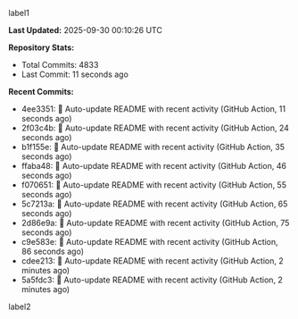 
label1 
<!-- ACTIVITY_START -->
**Last Updated:** 2025-09-30 00:10:26 UTC

**Repository Stats:**
- Total Commits: 4833
- Last Commit: 11 seconds ago

**Recent Commits:**
- 4ee3351: 🤖 Auto-update README with recent activity (GitHub Action, 11 seconds ago)
- 2f03c4b: 🤖 Auto-update README with recent activity (GitHub Action, 24 seconds ago)
- b1f155e: 🤖 Auto-update README with recent activity (GitHub Action, 35 seconds ago)
- ffaba48: 🤖 Auto-update README with recent activity (GitHub Action, 46 seconds ago)
- f070651: 🤖 Auto-update README with recent activity (GitHub Action, 55 seconds ago)
- 5c7213a: 🤖 Auto-update README with recent activity (GitHub Action, 65 seconds ago)
- 2d86e9a: 🤖 Auto-update README with recent activity (GitHub Action, 75 seconds ago)
- c9e583e: 🤖 Auto-update README with recent activity (GitHub Action, 86 seconds ago)
- cdee213: 🤖 Auto-update README with recent activity (GitHub Action, 2 minutes ago)
- 5a5fdc3: 🤖 Auto-update README with recent activity (GitHub Action, 2 minutes ago)
<!-- ACTIVITY_END -->

label2
